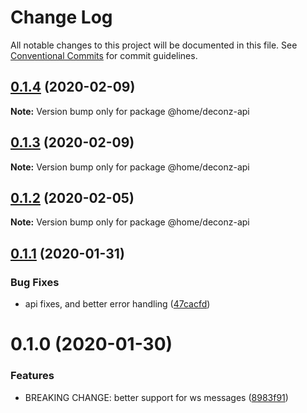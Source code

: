 # Change Log

All notable changes to this project will be documented in this file.
See [Conventional Commits](https://conventionalcommits.org) for commit guidelines.

## [0.1.4](https://github.com/mariusz-kabala/homeAutomation/compare/@home/deconz-api@0.1.3...@home/deconz-api@0.1.4) (2020-02-09)

**Note:** Version bump only for package @home/deconz-api





## [0.1.3](https://github.com/mariusz-kabala/homeAutomation/compare/@home/deconz-api@0.1.2...@home/deconz-api@0.1.3) (2020-02-09)

**Note:** Version bump only for package @home/deconz-api





## [0.1.2](https://github.com/mariusz-kabala/homeAutomation/compare/@home/deconz-api@0.1.1...@home/deconz-api@0.1.2) (2020-02-05)

**Note:** Version bump only for package @home/deconz-api





## [0.1.1](https://github.com/mariusz-kabala/homeAutomation/compare/@home/deconz-api@0.1.0...@home/deconz-api@0.1.1) (2020-01-31)


### Bug Fixes

* api fixes, and better error handling ([47cacfd](https://github.com/mariusz-kabala/homeAutomation/commit/47cacfdef5b396394a31ed34a727a270bbfa6c95))





# 0.1.0 (2020-01-30)


### Features

* BREAKING CHANGE: better support for ws messages ([8983f91](https://github.com/mariusz-kabala/homeAutomation/commit/8983f91280af9cfda402da224b96d437606938c1))
